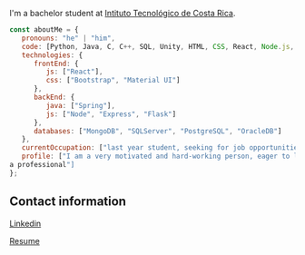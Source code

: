 
I'm a bachelor student at [Intituto Tecnológico de Costa Rica](https://www.tec.ac.cr/). 



```javascript
const aboutMe = {
   pronouns: "he" | "him",
   code: [Python, Java, C, C++, SQL, Unity, HTML, CSS, React, Node.js, JavaScript],
   technologies: {
      frontEnd: {
         js: ["React"],
         css: ["Bootstrap", "Material UI"]
      },
      backEnd: {
         java: ["Spring"],
         js: ["Node", "Express", "Flask"]
      },
      databases: ["MongoDB", "SQLServer", "PostgreSQL", "OracleDB"]
   },
   currentOccupation: ["last year student, seeking for job opportunities"],
   profile: ["I am a very motivated and hard-working person, eager to learn and grow as
a professional"]
};
```
## Contact information
[Linkedin](https://www.linkedin.com/in/diego-acu%C3%B1a-411141191/)

[Resume](https://drive.google.com/file/d/1HWWjauTAzfpvKZfZfrAuExEchNZxQOAm/view?usp=sharing)
